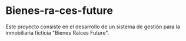 # Bienes-ra-ces-future
Este proyecto consiste en el desarrollo de un sistema de gestión para la inmobiliaria ficticia "Bienes Raíces Future".
